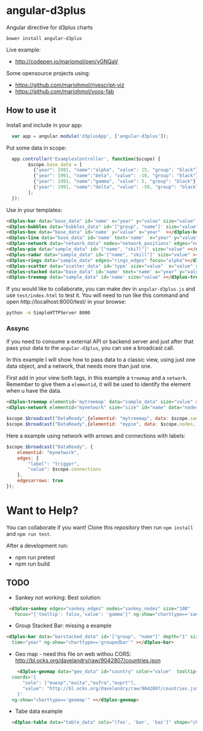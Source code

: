 # angular-d3plus

Angular directive for d3plus charts

`bower install angular-d3plus`

Live example:

* http://codepen.io/mariomol/pen/vGNQaV

Some opensource projects using:

* https://github.com/mariohmol/rivescript-viz
* https://github.com/mariohmol/voos-fab

## How to use it

Install and include in your app:

```js
  var app = angular.module('d3plusApp', ['angular-d3plus']);
```

Put some data in scope:

```js
  app.controller('ExamplesController', function($scope) {
        $scope.base_data = [
          {"year": 1991, "name":"alpha", "value": 15, "group": "black"},
          {"year": 1991, "name":"beta", "value": -10, "group": "black"},
          {"year": 1991, "name":"gamma", "value": 5, "group": "black"},
          {"year": 1991, "name":"delta", "value": -50, "group": "black"},
        ];
  });
```

Use in your templates:

```html
<d3plus-bar data="base_data" id='name' x="year" y="value" size="value" ></d3plus-bar>
<d3plus-bubbles data="bubbles_data" id='["group", "name"]' size="value" color="group"  depth="1" ></d3plus-bubbles>
<d3plus-box data="base_data" id='name' y="value" x="year"  ></d3plus-box>
<d3plus-line data="base_data" id='name' text='name'  x="year" y="value" ></d3plus-line>
<d3plus-network data="network_data" nodes="network_positions" edges="network_connections" id="name" size="size"  ></d3plus-network>
<d3plus-pie data="sample_data" id='["name", "skill"]' size="value" ></d3plus-pie>
<d3plus-radar data="sample_data" id='["name", "skill"]' size="value" ></d3plus-radar>
<d3plus-rings data="sample_data" edges="rings_edges" focus="alpha"></d3plus-rings>
<d3plus-scatter data="scatter_data" id='type' size="value"  x="value" y="weight" ></d3plus-scatter>
<d3plus-stacked data="base_data" id='name' text='name' x="year" y="value" ></d3plus-stacked>
<d3plus-treemap data="sample_data" id='name' size="value" ></d3plus-treemap>
```

If you would like to collaborate, you can make dev in `angular-d3plus.js` and use `test/index.html` to test it.
You will need to run like this command and open http://localhost:8000/test/ in your browse:

```bash
python -m SimpleHTTPServer 8000
```

### Assync

If you need to consume a external API or backend server and just after that pass your data to the `angular-d3plus`, you can use a broadcast call.

In this example I will show how to pass data to a classic view, using just one data object, and a network, that needs more than just one.

First add in your view both tags, in this example a `treemap` and a `network`. Remember to give them a `elementid`, it will be used to identify the element when u have the data.

```html
<d3plus-treemap elementid='mytreemap' data="sample_data" size="value" ></d3plus-treemap>
<d3plus-network elementid="mynetwork" size="size" id="name" data="nodes" edges="connections"></d3plus-network>
```


```javascript
$scope.$broadcast("DataReady",{elementid: "mytreemap", data: $scope.sample_data });
$scope.$broadcast("DataReady",{elementid: "mypie", data: $scope.nodes,  edges: $scope.connections });
```     

Here a example using network with arrows and connections with labels:

```js
$scope.$broadcast("DataReady", {
    elementid: "mynetwork",
    edges: {
        "label": "trigger",
        "value": $scope.connections
    },
    edgesarrows: true
});
```

# Want to Help?

You can collaborate if you want!  Clone this repository then run `npm install` and `npm run test`.

After a development run:

* npm run pretest
* npm run build

## TODO

* Sankey not working: Best solution:

```html
 <d3plus-sankey edges="sankey_edges" nodes="sankey_nodes" size="100"    id='id'
   focus="{'tooltip': false,'value': 'gamma'}" ng-show="charttype=='sankey'" ></d3plus-sankey>
```

* Group Stacked Bar: missing a example

```html
<d3plus-bar data="barstacked_data" id='["group", "name"]' depth="1" size="value" x="name" y="year"
  time="year" ng-show="charttype=='groupedbar'" ></d3plus-bar>
```

* Geo map - need this file on web withou CORS: http://bl.ocks.org/davelandry/raw/9042807/countries.json

```html
    <d3plus-geomap data="geo_data" id="country" color="value"  tooltip="value" text="name"
  coords='{
      "solo": ["euesp","euita","eufra","euprt"],
      "value": "http://bl.ocks.org/davelandry/raw/9042807/countries.json"
    }'
  ng-show="charttype=='geomap'" ></d3plus-geomap>
```

 * Tabe data example

```html
  <d3plus-table data="table_data" cols="[foo', 'bar', 'baz']" shape="check" id="index" ng-show="charttype=='table'"></d3plus-table>
```
